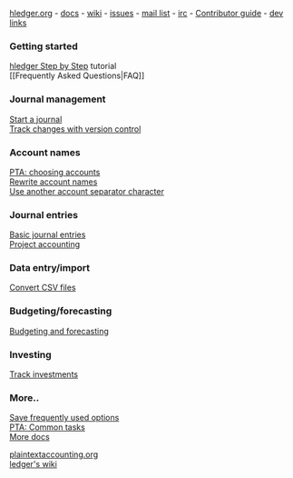 [hledger.org](http://hledger.org) - [docs](http://hledger.org/docs) - [wiki](Home) - [issues](http://issues.hledger.org) - [mail list](http://list.hledger.org) - [irc](http://irc.hledger.org) - [Contributor guide](http://hledger.org/contributing) - [dev links](http://hledger.org/contributing#links) 

### Getting started

[hledger Step by Step](step-by-step) tutorial  
[[Frequently Asked Questions|FAQ]]

### Journal management

[Start a journal](start-journal)  
[Track changes with version control](version-control)  

### Account names

[PTA: choosing accounts](http://plaintextaccounting.org/#choosing-accounts)  
[Rewrite account names](account-aliases)  
[Use another account separator character](account-separator)  

### Journal entries

[Basic journal entries](entries)  
[Project accounting](project-accounting)  

### Data entry/import

[Convert CSV files](csv-import)  

### Budgeting/forecasting

[Budgeting and forecasting](budgeting-and-forecasting)  

### Investing

[Track investments](investments)  

### More..

[Save frequently used options](argfiles)  
[PTA: Common tasks](http://plaintextaccounting.org/#common-tasks)  
[More docs](more-docs)  

[plaintextaccounting.org](http://plaintextaccounting.org)  
[ledger's wiki](https://github.com/ledger/ledger/wiki)  
